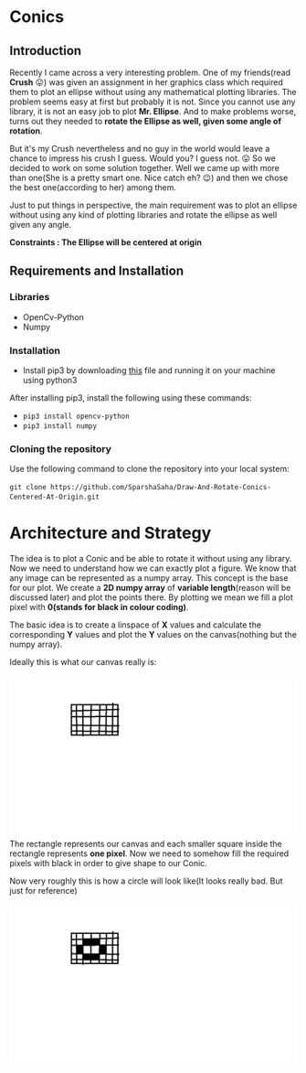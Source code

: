# Conics
## Introduction
Recently I came across a very interesting problem. One of my friends(read **Crush** :stuck_out_tongue:) was given an assignment in her graphics class which required them to plot an ellipse without using any mathematical plotting libraries.
The problem seems easy at first but probably it is not. Since you cannot use any library, it is not an easy job to plot **Mr. Ellipse**.
And to make problems worse, turns out they needed to **rotate the Ellipse as well, given some angle of rotation**.

But it's my Crush nevertheless and no guy in the world would leave a chance to impress his crush I guess. Would you? I guess not. :stuck_out_tongue:
So we decided to work on some solution together. Well we came up with more than one(She is a pretty smart one. Nice catch eh? :wink:) and then we chose the best one(according to her) among them.

Just to put things in perspective, the main requirement was to plot an ellipse without using any kind of plotting libraries and 
rotate the ellipse as well given any angle.

**Constraints : The Ellipse will be centered at origin**

## Requirements and Installation
### Libraries
* OpenCv-Python
* Numpy

### Installation
* Install pip3 by downloading [this](https://bootstrap.pypa.io/get-pip.py) file and running it on your machine using python3

After installing pip3, install the following using these commands:
* `pip3 install opencv-python`
* `pip3 install numpy`

### Cloning the repository
Use the following command to clone the repository into your local system:

`git clone https://github.com/SparshaSaha/Draw-And-Rotate-Conics-Centered-At-Origin.git`

# Architecture and Strategy
The idea is to plot a Conic and be able to rotate it without using any library. Now we need to understand how we can exactly plot a figure. We know that any image can be represented as a numpy array. This concept is the base for our plot. We create a **2D numpy array** of **variable length**(reason will be discussed later) and plot the points there. By plotting we mean we fill a plot pixel with **0(stands for black in colour coding)**.

The basic idea is to create a linspace of **X** values and calculate the corresponding **Y** values and plot the **Y** values on the canvas(nothing but the numpy array).

Ideally this is what our canvas really is:

![picture alt](https://github.com/SparshaSaha/Draw-And-Rotate-Conics-Centered-At-Origin/blob/master/Images/CanvasEmpty.png)
The rectangle represents our canvas and each smaller square inside the rectangle represents **one pixel**.
Now we need to somehow fill the required pixels with black in order to give shape to our Conic.

Now very roughly this is how a circle will look like(It looks really bad. But just for reference)

![picture alt](https://github.com/SparshaSaha/Draw-And-Rotate-Conics-Centered-At-Origin/blob/master/Images/CanvasCircle.png)

